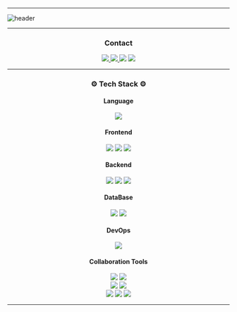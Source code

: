 
---
![header](https://capsule-render.vercel.app/api?type=transparent&fontColor=703ee5&text=OH,%20Hi🙋🏻&height=150&fontSize=60&desc=I'm%20Geun&descAlignY=75&descAlign=60)



---

<div align="center">

<h3 dir="auto">Contact</h3>

<a href="mailto:jgk9612@gmail.com" target="_blank"><img src="https://img.shields.io/badge/Gmail-EA4335?style=flat-square&logo=Gmail&logoColor=white"/>
<a href="https://geuun.github.io/" target="_blank"><img src="https://img.shields.io/badge/Gitblog-181717?style=flat-square&logo=GitHub&logoColor=white"/>
<a href="https://geuun.notion.site/About-Geun-5ee9dd329d524b63b5136468bc9300e2" target="_blank"><img src="https://img.shields.io/badge/Notion Portfolio-000000?style=flat-square&logo=Notion&logoColor=white"/></a>
<a href="https://www.instagram.com/geuuuuuun/" target="_blank"><img src="https://img.shields.io/badge/Instagram-E4405F?style=flat-square&logo=Instagram&logoColor=white"/></a>

---


<h3 dir="auto">⚙️ Tech Stack ⚙️</h3>

<!--Language-->
<h4 dir="auto">Language</h4>
<img src="https://img.shields.io/badge/Python-3766AB?style=flat-square&logo=Python&logoColor=white"/></a>

<!--Frontend-->
<h4 dir="auto">Frontend</h4>
<img src="https://img.shields.io/badge/Html-E34F26?style=flat-square&logo=Html5&logoColor=white"/></a>
<img src="https://img.shields.io/badge/CSS-1572B6?style=flat-square&logo=CSS3&logoColor=white"/></a>
<img src="https://img.shields.io/badge/JavaScript-F7DF1E?style=flat-square&logo=JavaScript&logoColor=white"/></a>

<!--Backend-->
<h4 dir="auto">Backend</h4>
<img src="https://img.shields.io/badge/Django-092E20?style=flat-square&logo=Django&logoColor=white"/></a>
<img src="https://img.shields.io/badge/Flask-000000?style=flat-square&logo=Flask&logoColor=white"/></a>
<img src="https://img.shields.io/badge/Node.js-339933?style=flat-square&logo=Node.js&logoColor=white"/></a>

<!--DataBase End-->
<h4 dir="auto">DataBase</h4>
<img src="https://img.shields.io/badge/MySQL-4479A1?style=flat-square&logo=MySQL&logoColor=white"/></a>
<img src="https://img.shields.io/badge/MongoDB-47A248?style=flat-square&logo=MySQL&logoColor=white"/></a>

<!--DevOps-->
<h4 dir="auto">DevOps</h4>
<img src="https://img.shields.io/badge/Docker-2496ED?style=flat-square&logo=Docker&logoColor=white"/></a>

<!--Collaboration Tools-->
<h4 dir="auto">Collaboration Tools</h4>

<img src="https://img.shields.io/badge/Vim-019733?style=flat-square&logo=Vim&logoColor=white"/></a>
<img src="https://img.shields.io/badge/VSCode-007ACC?style=flat-square&logo=Visual Studio Code&logoColor=white"/></a>  
<img src="https://img.shields.io/badge/Git-F05032?style=flat-square&logo=Git&logoColor=white"/></a>
<img src="https://img.shields.io/badge/GitHub-181717?style=flat-square&logo=GitHub&logoColor=white"/></a>  
<img src="https://img.shields.io/badge/Slack-4A154B?style=flat-square&logo=Slack&logoColor=white"/></a>
<img src="https://img.shields.io/badge/Notion-000000?style=flat-square&logo=Notion&logoColor=white"/></a>
<img src="https://img.shields.io/badge/Discord-5865F2?style=flat-square&logo=Discord&logoColor=white"/></a>

</div>

---
